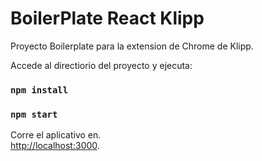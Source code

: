 # BoilerPlate React Klipp

Proyecto Boilerplate para la extension de Chrome de Klipp.


Accede al directiorio del proyecto y ejecuta:

### `npm install`
### `npm start`

Corre el aplicativo en.\
[http://localhost:3000](http://localhost:3000).
